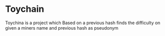 # Toychain
Toychina is a project which Based on a previous hash finds the difficulty on given a miners name and previous hash as pseudonym 

